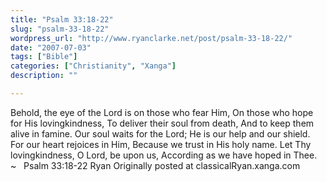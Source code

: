 ```yaml
---
title: "Psalm 33:18-22"
slug: "psalm-33-18-22"
wordpress_url: "http://www.ryanclarke.net/post/psalm-33-18-22/"
date: "2007-07-03"
tags: ["Bible"]
categories: ["Christianity", "Xanga"]
description: ""

---
```


Behold, the eye of the Lord is on those who fear Him,
On those who hope for His lovingkindness,
To deliver their soul from death,
And to keep them alive in famine.
Our soul waits for the Lord;
He is our help and our shield.
For our heart rejoices in Him,
Because we trust in His holy name.
Let Thy lovingkindness, O Lord, be upon us,
According as we have hoped in Thee.
   \~   Psalm 33:18-22
Ryan
Originally posted at classicalRyan.xanga.com
